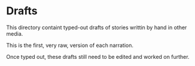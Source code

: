 # Drafts

This directory containt typed-out drafts of stories writtin by hand in other media.

This is the first, very raw, version of each narration.

Once typed out, these drafts still need to be edited and worked on further.
